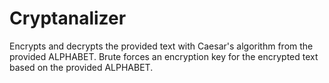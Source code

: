 # Cryptanalizer
Encrypts and decrypts the provided text with Caesar's algorithm from the provided ALPHABET.
Brute forces an encryption key for the encrypted text based on the provided ALPHABET.

